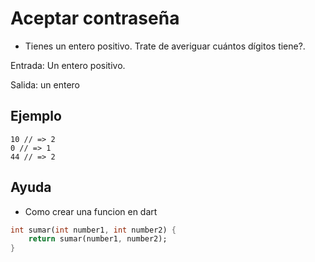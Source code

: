 # Aceptar contraseña

- Tienes un entero positivo. Trate de averiguar cuántos dígitos tiene?.

Entrada: Un entero positivo.

Salida: un entero

## Ejemplo
```
10 // => 2
0 // => 1
44 // => 2
```

## Ayuda
- Como crear una funcion en dart
```dart
int sumar(int number1, int number2) {
    return sumar(number1, number2);
}
```